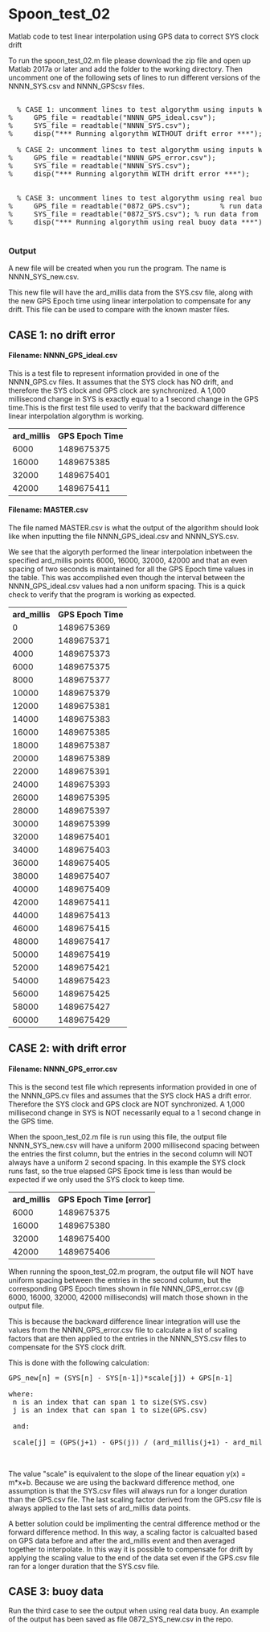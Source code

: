 # Spoon_test_02
Matlab code to test linear interpolation using GPS data to correct SYS clock drift

To run the spoon_test_02.m file please download the zip file and open up Matlab 2017a or later and add the folder to the working directory. Then uncomment one of the following sets of lines to run different versions of the NNNN_SYS.csv and NNNN_GPScsv files.

<pre>
    
  % CASE 1: uncomment lines to test algorythm using inputs WITHOUT SYS drift error
%     GPS_file = readtable("NNNN_GPS_ideal.csv"); 
%     SYS_file = readtable("NNNN_SYS.csv");     
%     disp("*** Running algorythm WITHOUT drift error ***");
 
  % CASE 2: uncomment lines to test algorythm using inputs WITH SYS drift error
%     GPS_file = readtable("NNNN_GPS_error.csv");      
%     SYS_file = readtable("NNNN_SYS.csv");             
%     disp("*** Running algorythm WITH drift error ***");


  % CASE 3: uncomment lines to test algorythm using real buoy data 
%     GPS_file = readtable("0872_GPS.csv");       % run data from Buoy
%     SYS_file = readtable("0872_SYS.csv"); % run data from Buoy
%     disp("*** Running algorythm using real buoy data ***");

</pre>
 
### Output
A new file will be created when you run the program. The name is NNNN_SYS_new.csv. 

<p>
This new file will have the ard_millis data from the SYS.csv file, along with the new GPS Epoch time using linear interpolation to compensate for any drift. This file can be used to compare with the known master files.

 
## CASE 1: no drift error
#### Filename: NNNN_GPS_ideal.csv
This is a test file to represent information provided in one of the NNNN_GPS.cv files. 
It assumes that the SYS clock has NO drift, and therefore the SYS clock and GPS clock
are synchronized. A 1,000 millisecond change in SYS is exactly equal to a 1 second change in the GPS time.This is the first test file used to verify that the backward difference linear interpolation algorythm is working. 

<table style="width:100%">
  <tr>
    <th>ard_millis</th>
    <th>GPS Epoch Time</th> 
    
  </tr>
  <tr>
    <td>6000</td>
    <td>1489675375</td> 
  </tr>
  <tr>
    <td>16000</td>
    <td>1489675385</td> 
  </tr>
    <tr>
    <td>32000</td>
    <td>1489675401</td> 
  </tr>
    <tr>
    <td>42000</td>
    <td>1489675411</td> 
  </tr>
</table>

#### Filename: MASTER.csv
The file named MASTER.csv is what the output of the algorithm should look like when inputting the file NNNN_GPS_ideal.csv and NNNN_SYS.csv. 

<p>

We see that the algoryth performed the linear interpolation inbetween the specified ard_millis points 6000, 16000, 32000, 42000 and that an even spacing of two seconds is maintained for all the GPS Epoch time values in the table. This was accomplished even though the interval between the NNNN_GPS_ideal.csv values had a non uniform spacing. This is a quick check to verify that 
the program is working as expected.
<p>
<table style="width:100%">
  <tr>
    <th>ard_millis</th>
    <th>GPS Epoch Time</th> 
    
  </tr>
  <tr>
    <td>0</td>
    <td>1489675369</td> 
  </tr>
  <tr>
    <td>2000</td>
    <td>1489675371</td> 
  </tr>
    <tr>
    <td>4000</td>
    <td>1489675373</td> 
  </tr>
    <tr>
    <td>6000</td>
    <td>1489675375</td> 
  </tr>
    <tr>
    <td>8000</td>
    <td>1489675377</td> 
  </tr>
  <tr>
    <td>10000</td>
    <td>1489675379</td> 
  </tr>
    <tr>
    <td>12000</td>
    <td>1489675381</td> 
  </tr>
    <tr>
    <td>14000</td>
    <td>1489675383</td> 
  </tr>
    <tr>
    <td>16000</td>
    <td>1489675385</td> 
  </tr>
  <tr>
    <td>18000</td>
    <td>1489675387</td> 
  </tr>
    <tr>
    <td>20000</td>
    <td>1489675389</td> 
  </tr>
    <tr>
    <td>22000</td>
    <td>1489675391</td> 
  </tr>
    <tr>
    <td>24000</td>
    <td>1489675393</td> 
  </tr>
  <tr>
    <td>26000</td>
    <td>1489675395</td> 
  </tr>
    <tr>
    <td>28000</td>
    <td>1489675397</td> 
  </tr>
    <tr>
    <td>30000</td>
    <td>1489675399</td> 
  </tr>
    <tr>
    <td>32000</td>
    <td>1489675401</td> 
  </tr>
  <tr>
    <td>34000</td>
    <td>1489675403</td> 
  </tr>
    <tr>
    <td>36000</td>
    <td>1489675405</td> 
  </tr>
    <tr>
    <td>38000</td>
    <td>1489675407</td> 
  </tr>
    <tr>
    <td>40000</td>
    <td>1489675409</td> 
  </tr>
  <tr>
    <td>42000</td>
    <td>1489675411</td> 
  </tr>
    <tr>
    <td>44000</td>
    <td>1489675413</td> 
  </tr>
    <tr>
    <td>46000</td>
    <td>1489675415</td> 
  </tr>
    <tr>
    <td>48000</td>
    <td>1489675417</td> 
  </tr>
  <tr>
    <td>50000</td>
    <td>1489675419</td> 
  </tr>
    <tr>
    <td>52000</td>
    <td>1489675421</td> 
  </tr>
    <tr>
    <td>54000</td>
    <td>1489675423</td> 
  </tr>
    <tr>
    <td>56000</td>
    <td>1489675425</td> 
  </tr>
  <tr>
    <td>58000</td>
    <td>1489675427</td> 
  </tr>
    <tr>
    <td>60000</td>
    <td>1489675429</td> 
  </tr>
</table>


## CASE 2: with drift error

#### Filename: NNNN_GPS_error.csv

This is the second test file which represents information provided in one of the NNNN_GPS.cv files 
 and assumes that the SYS clock HAS a drift error. Therefore the SYS clock and GPS clock
are NOT synchronized. A 1,000 millisecond change in SYS is NOT necessarily equal to a 1 second change in the GPS time. 
<p>

When the spoon_test_02.m file is run using this file, the output file
 NNNN_SYS_new.csv will have a uniform 2000 millisecond spacing between the entries the first column, 
 but the entries in the second column will NOT always have a uniform 2 second spacing. In this example the SYS clock runs fast, so the true elapsed GPS Epock time is less than would be expected if we only used the SYS clock to keep time.
 
 


  <table style="width:100%">
  <tr>
    <th>ard_millis</th>
    <th>GPS Epoch Time [error]</th> 
    
  </tr>
  <tr>
    <td>6000</td>
    <td>1489675375</td> 
  </tr>
  <tr>
    <td>16000</td>
    <td>1489675380</td> 
  </tr>
    <tr>
    <td>32000</td>
    <td>1489675400</td> 
  </tr>
    <tr>
    <td>42000</td>
    <td>1489675406</td> 
  </tr>
</table>

When running the spoon_test_02.m program, the output file will NOT have 
uniform spacing between the entries in the second column, but the corresponding GPS Epoch times
shown in file NNNN_GPS_error.csv (@ 6000, 16000, 32000, 42000 milliseconds) will match those shown in the output file. 

This is because the backward difference linear integration will use the values from the NNNN_GPS_error.csv file
to calculate a list of scaling factors that are then applied to the entries in the NNNN_SYS.csv files to compensate for the SYS clock drift.

This is done with the following calculation:

<pre>
GPS_new[n] = (SYS[n] - SYS[n-1])*scale[j]) + GPS[n-1]

where:
 n is an index that can span 1 to size(SYS.csv)
 j is an index that can span 1 to size(GPS.csv)
 
 and: 
 
 scale[j] = (GPS(j+1) - GPS(j)) / (ard_millis(j+1) - ard_millis(j))
 
 </pre>
 
 The value "scale" is equivalent to the slope of the linear equation y(x) = m*x+b.
 Because we are using the backward difference method, one assumption is that the SYS.csv files will always run for a longer duration than the GPS.csv file. The last scaling factor derived from the GPS.csv file is always applied to the last sets of ard_millis data points. 
 
 <p>
 A better solution could be implimenting the central 
 difference method or the forward difference method. In this way, a scaling factor is calcualted based on GPS data before and after the ard_millis event and
  then averaged together to interpolate. In this way it is possible to compensate for drift by applying the scaling value to the end of the data set even if the GPS.csv file ran for a longer duration that the SYS.csv file.  
  
  ## CASE 3: buoy data
  
  Run the third case to see the output when using real data buoy. An example of the output has been saved as file 0872_SYS_new.csv in the repo.
